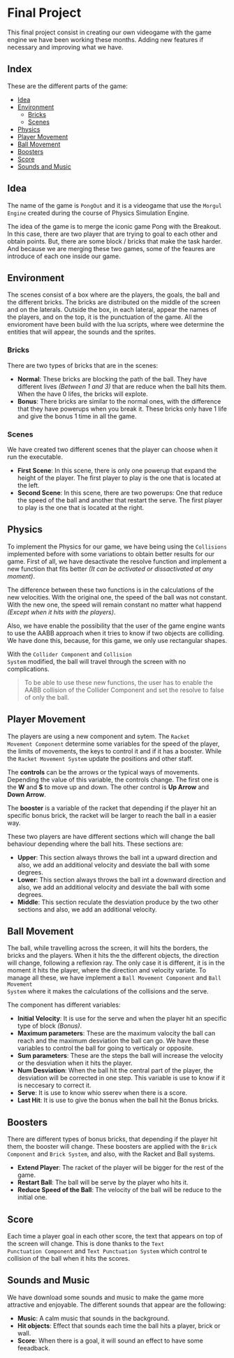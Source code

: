 # Final Project

This final project consist in creating our own videogame with the game engine we have been working these months. Adding new features if necessary and improving what we have.

## Index

These are the different parts of the game:

- [Idea](#idea)
- [Environment](#environment)
    - [Bricks](#bricks)
    - [Scenes](#scenes)
- [Physics](#Physics)
- [Player Movement](#player-movement)
- [Ball Movement](#ball-movement)
- [Boosters](#boosters)
- [Score](#score)
- [Sounds and Music](#soundsand-music)

## Idea

The name of the game is <code>PongOut</code> and it is a videogame that use the <code>Morgul Engine</code> created during the course of Physics Simulation Engine.

The idea of the game is to merge the iconic game Pong with the Breakout. In this case, there are two player that are trying to goal to each other and obtain points. But, there are some block / bricks that make the task harder. And because we are merging these two games, some of the feaures are introduce of each one inside our game.

## Environment

The scenes consist of a box where are the players, the goals, the ball and the different bricks. The bricks are distributed on the middle of the screen and on the laterals. Outside the box, in each lateral, appear the names of the players, and on the top, it is the punctuation of the game. All the envioroment have been build with the lua scripts, where wee determine the entities that will appear, the sounds and the sprites.

### Bricks

There are two types of bricks that are in the scenes:

- <b>Normal</b>: These bricks are blocking the path of the ball. They have different lives <i>(Between 1 and 3)</i> that are reduce when the ball hits them. When the have 0 lifes, the bricks will explote.
- <b>Bonus</b>: There bricks are similar to the normal ones, with the difference that they have powerups when you break it. These bricks only have 1 life and give the bonus 1 time in all the game.

### Scenes

We have created two different scenes that the player can choose when it run the executable.

- <b>First Scene</b>: In this scene, there is only one powerup that expand the height of the player. The first player to play is the one that is located at the left.
- <b>Second Scene</b>: In this scene, there are two powerups: One that reduce the speed of the ball and another that restart the serve. The first player to play is the one that is located at the right.

## Physics

To implement the Physics for our game, we have being using the <code>Collisions</code> implemented before with some variations to obtain better results for our game. First of all, we have desactivate the resolve function and implement a new function that fits better <i>(It can be activated or dissactivated at any moment)</i>. 

The difference between these two functions is in the calculations of the new velocities. With the original one, the speed of the ball was not constant. With the new one, the speed will remain constant no matter what happend <i>(Except when it hits with the players)</i>.

Also, we have enable the possibility that the user of the game engine wants to use the AABB approach when it tries to know if two objects are colliding. We have done this, because, for this game, we only use rectangular shapes.

With the <code>Collider Component</code> and <code>Collision System</code> modified, the ball will travel through the screen with no complications. 

> To be able to use these new functions, the user has to enable the AABB collision of the Collider Component and set the resolve to false of only the ball.

## Player Movement

The players are using a new component and sytem. The <code>Racket Movement Component</code> determine some variables for the speed of the player, the limits of movements, the keys to control it and if it has a booster. While the <code>Racket Movement System</code> update the positions and other staff.

The <b>controls</b> can be the arrows or the typical ways of movements. Depending the value of this variable, the controls change. The first one is the <b>W</b> and <b>S</b> to move up and down. The other control is <b>Up Arrow</b> and <b>Down Arrow</b>.

The <b>booster</b> is a variable of the racket that depending if the player hit an specific bonus brick, the racket will be larger to reach the ball in a easier way.

These two players are have different sections which will change the ball behaviour depending where the ball hits. These sections are:

- <b>Upper</b>: This section always throws the ball int a upward direction and also, we add an additional velocity and desviate the ball with some degrees.
- <b>Lower</b>: This section always throws the ball int a downward direction and also, we add an additional velocity and desviate the ball with some degrees.
- <b>Middle</b>: This section reculate the desviation produce by the two other sections and also, we add an additional velocity.

## Ball Movement

The ball, while travelling across the screen, it will hits the borders, the bricks and the players. When it hits the the different objects, the direction will change, following a reflexion ray. The only case it is different, it is in the moment it hits the player, where the direction and velocity variate. To manage all these, we have implement a <code>Ball Movement Component</code> and <code>Ball Movement System</code> where it makes the calculations of the collisions and the serve.

The component has different variables:

- <b>Initial Velocity</b>: It is use for the serve and when the player hit an specific type of block <i>(Bonus)</i>.
- <b>Maximum parameters</b>: These are the maximum valocity the ball can reach and the maximum desviation the ball can go. We have these variables to control the ball for going to verticaly or opposite.
- <b>Sum parameters</b>: These are the steps the ball will increase the velocity or the desviation when it hits the player.
- <b>Num Desviation</b>: When the ball hit the central part of the player, the desviation will be corrected in one step. This variable is use to know if it is neccesary to correct it.
- <b>Serve</b>: It is use to know whio sserev when there is a score.
- <b>Last Hit</b>: It is use to give the bonus when the ball hit the Bonus bricks.

## Boosters

There are different types of bonus bricks, that depending if the player hit them, the booster will change. These boosters are applied with the <code>Brick Component</code> and <code>Brick System</code>, and also, with the Racket and Ball systems.

- <b>Extend Player</b>: The racket of the player will be bigger for the rest of the game.
- <b>Restart Ball</b>: The ball will be serve by the player who hits it.
- <b>Reduce Speed of the Ball</b>: The velocity of the ball will be reduce to the initial one.

## Score

Each time a player goal in each other score, the text that appears on top of the screen will change. This is done thanks to the <code>Text Punctuation Component</code> and <code>Text Punctuation System</code> which control te collision of the ball when it hits the scores.

## Sounds and Music

We have download some sounds and music to make the game more attractive and enjoyable. The different sounds that appear are the following:

- <b>Music</b>: A calm music that sounds in the background.
- <b>Hit objects</b>: Effect that sounds each time the ball hits a player, brick or wall.
- <b>Score</b>: When there is a goal, it will sound an effect to have some feeadback.
